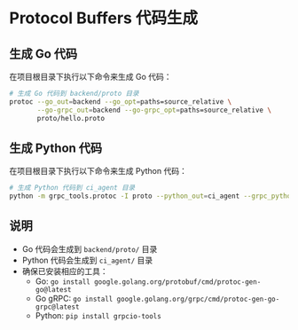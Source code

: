# Protocol Buffers 代码生成

## 生成 Go 代码

在项目根目录下执行以下命令来生成 Go 代码：

```bash
# 生成 Go 代码到 backend/proto 目录
protoc --go_out=backend --go_opt=paths=source_relative \
       --go-grpc_out=backend --go-grpc_opt=paths=source_relative \
       proto/hello.proto
```

## 生成 Python 代码

在项目根目录下执行以下命令来生成 Python 代码：

```bash
# 生成 Python 代码到 ci_agent 目录
python -m grpc_tools.protoc -I proto --python_out=ci_agent --grpc_python_out=ci_agent proto/hello.proto
```

## 说明

- Go 代码会生成到 `backend/proto/` 目录
- Python 代码会生成到 `ci_agent/` 目录
- 确保已安装相应的工具：
  - Go: `go install google.golang.org/protobuf/cmd/protoc-gen-go@latest`
  - Go gRPC: `go install google.golang.org/grpc/cmd/protoc-gen-go-grpc@latest`
  - Python: `pip install grpcio-tools`
